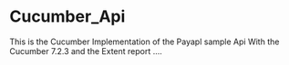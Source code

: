 # Cucumber_Api
This is the Cucumber Implementation of the Payapl sample Api
With the Cucumber 7.2.3 and the Extent report ....
